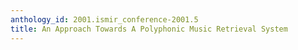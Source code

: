 ```yaml
---
anthology_id: 2001.ismir_conference-2001.5
title: An Approach Towards A Polyphonic Music Retrieval System
---
```

